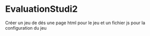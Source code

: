 # EvaluationStudi2
Créer un jeu de dés 
une page html pour le jeu et un fichier js pour la configuration du jeu 
